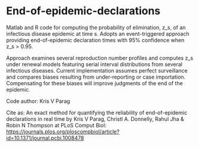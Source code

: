 # End-of-epidemic-declarations

Matlab and R code for computing the probability of elimination, z_s, of an infectious disease epidemic at time s. Adopts an event-triggered
approach providing end-of-epidemic declaration times with 95% confidence when z_s > 0.95.

Approach examines several reproduction number profiles and computes z_s under renewal models featuring serial interval distributions
from several infectious diseases. Current implementation assumes perfect surveillance and compares biases resulting from under-reporting
or case importation. Compensating for these biases will improve judgments of the end of the epidemic.


Code author: Kris V Parag

Cite as: An exact method for quantifying the reliability of end-of-epidemic declarations in real time
         by Kris V Parag, Christl A. Donnelly, Rahul Jha & Robin N Thompson at
         PLoS Comput Biol: https://journals.plos.org/ploscompbiol/article?id=10.1371/journal.pcbi.1008478
           

